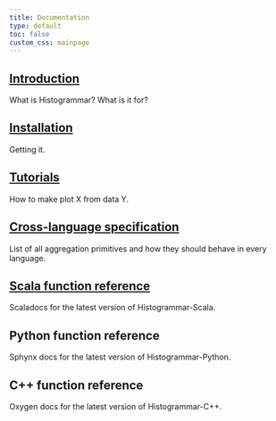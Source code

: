```yaml
---
title: Documentation
type: default
toc: false
custom_css: mainpage
---
```


## [Introduction](introduction)

What is Histogrammar? What is it for?

## [Installation](install)

Getting it.

## [Tutorials](tutorials)

How to make plot X from data Y.

## [Cross-language specification](specification)

List of all aggregation primitives and how they should behave in every language.

## [Scala function reference](http://histogrammar.org/scala/latest/index.html#org.dianahep.histogrammar.package)

Scaladocs for the latest version of Histogrammar-Scala.

## Python function reference

Sphynx docs for the latest version of Histogrammar-Python.

## C++ function reference

Oxygen docs for the latest version of Histogrammar-C++.
